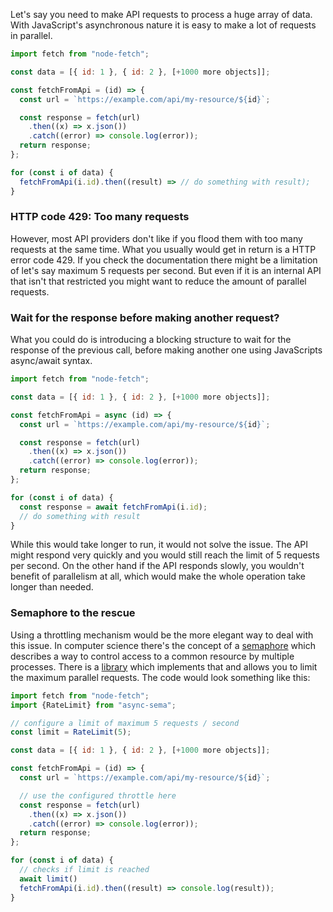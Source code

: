 Let's say you need to make API requests to process a huge array of data. With JavaScript's asynchronous nature it is easy to make a lot of requests in parallel. 

```js
import fetch from "node-fetch";

const data = [{ id: 1 }, { id: 2 }, [+1000 more objects]];

const fetchFromApi = (id) => {
  const url = `https://example.com/api/my-resource/${id}`;

  const response = fetch(url)
    .then((x) => x.json())
    .catch((error) => console.log(error));
  return response;
};

for (const i of data) {
  fetchFromApi(i.id).then((result) => // do something with result);
}

```
### HTTP code 429: Too many requests
However, most API providers don't like if you flood them with too many requests at the same time.
What you usually would get in return is a HTTP error code 429. If you check the documentation there might be a limitation of let's say maximum 5 requests per second.
But even if it is an internal API that isn't that restricted you might want to reduce the amount of parallel requests.

### Wait for the response before making another request?
What you could do is introducing a blocking structure to wait for the response of the previous call, before making another one using JavaScripts async/await syntax.

```javascript
import fetch from "node-fetch";

const data = [{ id: 1 }, { id: 2 }, [+1000 more objects]];

const fetchFromApi = async (id) => {
  const url = `https://example.com/api/my-resource/${id}`;

  const response = fetch(url)
    .then((x) => x.json())
    .catch((error) => console.log(error));
  return response;
};

for (const i of data) {
  const response = await fetchFromApi(i.id);
  // do something with result
}
```
While this would take longer to run, it would not solve the issue. The API might respond very quickly and you would still reach the limit of 5 requests per second.
On the other hand if the API responds slowly, you wouldn't benefit of parallelism at all, which would make the whole operation take longer than needed.

### Semaphore to the rescue
Using a throttling mechanism would be the more elegant way to deal with this issue. In computer science there's the concept of a [semaphore](https://en.wikipedia.org/wiki/Semaphore_(programming)) which describes a way to control access to a common resource by multiple processes.
There is a [library](https://github.com/vercel/async-sema) which implements that and allows you to limit the maximum parallel requests. The code would look something like this:

```javascript
import fetch from "node-fetch";
import {RateLimit} from "async-sema";

// configure a limit of maximum 5 requests / second
const limit = RateLimit(5);

const data = [{ id: 1 }, { id: 2 }, [+1000 more objects]];

const fetchFromApi = (id) => {
  const url = `https://example.com/api/my-resource/${id}`;

  // use the configured throttle here
  const response = fetch(url)
    .then((x) => x.json())
    .catch((error) => console.log(error));
  return response;
};

for (const i of data) {
  // checks if limit is reached
  await limit()
  fetchFromApi(i.id).then((result) => console.log(result));
}
```